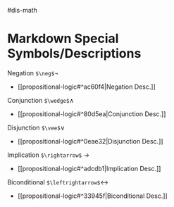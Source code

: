#dis-math 


# Markdown Special Symbols/Descriptions
Negation ``$\neg$``$\neg$
- [[propositional-logic#^ac60f4|Negation Desc.]]

Conjunction ``$\wedge$``$\wedge$
- [[propositional-logic#^80d5ea|Conjunction Desc.]]

Disjunction ``$\vee$``$\vee$
- [[propositional-logic#^0eae32|Disjunction Desc.]]

Implication ``$\rightarrow$`` $\rightarrow$
- [[propositional-logic#^adcdb1|Implication Desc.]]

Biconditional ``$\leftrightarrow$``$\leftrightarrow$
- [[propositional-logic#^33945f|Biconditional Desc.]]